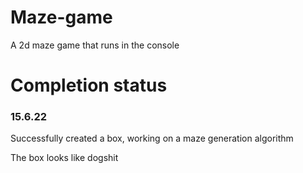 # Maze-game
A 2d maze game that runs in the console

# Completion status

### 15.6.22
Successfully created a box, working on a maze generation algorithm

The box looks like dogshit

